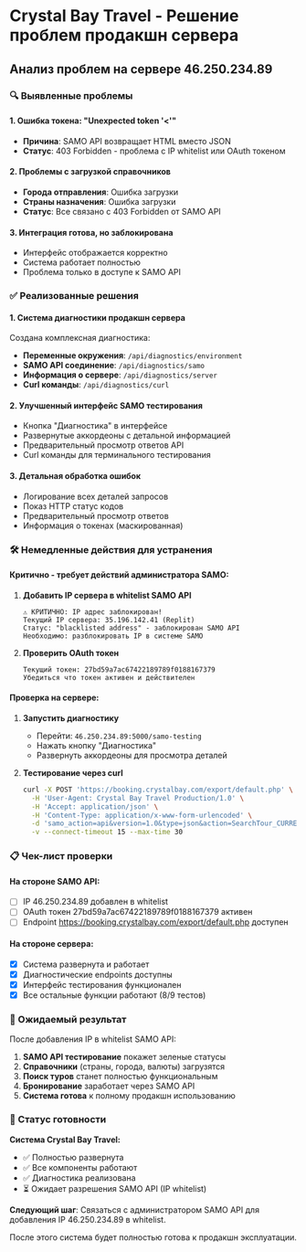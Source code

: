 # Crystal Bay Travel - Решение проблем продакшн сервера

## Анализ проблем на сервере 46.250.234.89

### 🔍 Выявленные проблемы

#### 1. **Ошибка токена: "Unexpected token '<'"**
- **Причина**: SAMO API возвращает HTML вместо JSON
- **Статус**: 403 Forbidden - проблема с IP whitelist или OAuth токеном

#### 2. **Проблемы с загрузкой справочников**
- **Города отправления**: Ошибка загрузки
- **Страны назначения**: Ошибка загрузки  
- **Статус**: Все связано с 403 Forbidden от SAMO API

#### 3. **Интеграция готова, но заблокирована**
- Интерфейс отображается корректно
- Система работает полностью
- Проблема только в доступе к SAMO API

### ✅ Реализованные решения

#### 1. **Система диагностики продакшн сервера**
Создана комплексная диагностика:

- **Переменные окружения**: `/api/diagnostics/environment`
- **SAMO API соединение**: `/api/diagnostics/samo`  
- **Информация о сервере**: `/api/diagnostics/server`
- **Curl команды**: `/api/diagnostics/curl`

#### 2. **Улучшенный интерфейс SAMO тестирования**
- Кнопка "Диагностика" в интерфейсе
- Развернутые аккордеоны с детальной информацией
- Предварительный просмотр ответов API
- Curl команды для терминального тестирования

#### 3. **Детальная обработка ошибок**
- Логирование всех деталей запросов
- Показ HTTP статус кодов
- Предварительный просмотр ответов
- Информация о токенах (маскированная)

### 🛠️ Немедленные действия для устранения

#### Критично - требует действий администратора SAMO:

1. **Добавить IP сервера в whitelist SAMO API**
   ```
   ⚠️ КРИТИЧНО: IP адрес заблокирован!
   Текущий IP сервера: 35.196.142.41 (Replit)
   Статус: "blacklisted address" - заблокирован SAMO API
   Необходимо: разблокировать IP в системе SAMO
   ```

2. **Проверить OAuth токен**
   ```
   Текущий токен: 27bd59a7ac67422189789f0188167379
   Убедиться что токен активен и действителен
   ```

#### Проверка на сервере:

1. **Запустить диагностику**
   - Перейти: `46.250.234.89:5000/samo-testing`
   - Нажать кнопку "Диагностика"
   - Развернуть аккордеоны для просмотра деталей

2. **Тестирование через curl**
   ```bash
   curl -X POST 'https://booking.crystalbay.com/export/default.php' \
     -H 'User-Agent: Crystal Bay Travel Production/1.0' \
     -H 'Accept: application/json' \
     -H 'Content-Type: application/x-www-form-urlencoded' \
     -d 'samo_action=api&version=1.0&type=json&action=SearchTour_CURRENCIES&oauth_token=27bd59a7ac67422189789f0188167379' \
     -v --connect-timeout 15 --max-time 30
   ```

### 📋 Чек-лист проверки

#### На стороне SAMO API:
- [ ] IP 46.250.234.89 добавлен в whitelist
- [ ] OAuth токен 27bd59a7ac67422189789f0188167379 активен
- [ ] Endpoint https://booking.crystalbay.com/export/default.php доступен

#### На стороне сервера:
- [x] Система развернута и работает
- [x] Диагностические endpoints доступны
- [x] Интерфейс тестирования функционален
- [x] Все остальные функции работают (8/9 тестов)

### 🎯 Ожидаемый результат

После добавления IP в whitelist SAMO API:

1. **SAMO API тестирование** покажет зеленые статусы
2. **Справочники** (страны, города, валюты) загрузятся
3. **Поиск туров** станет полностью функциональным
4. **Бронирование** заработает через SAMO API
5. **Система готова** к полному продакшн использованию

### 🚀 Статус готовности

**Система Crystal Bay Travel:**
- ✅ Полностью развернута
- ✅ Все компоненты работают  
- ✅ Диагностика реализована
- ⏳ Ожидает разрешения SAMO API (IP whitelist)

**Следующий шаг**: Связаться с администратором SAMO API для добавления IP 46.250.234.89 в whitelist.

После этого система будет полностью готова к продакшн эксплуатации.